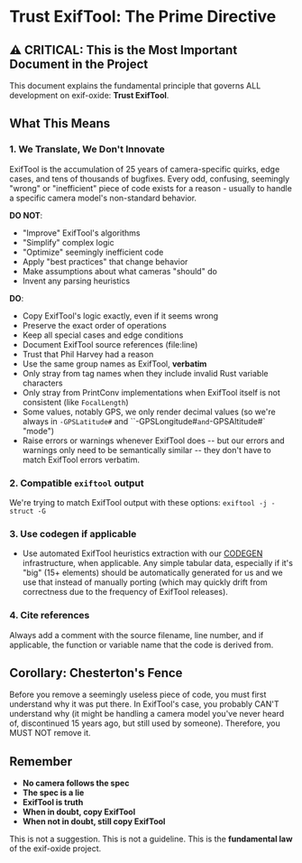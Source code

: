 # Trust ExifTool: The Prime Directive

## ⚠️ CRITICAL: This is the Most Important Document in the Project

This document explains the fundamental principle that governs ALL development on exif-oxide: **Trust ExifTool**.

## What This Means

### 1. We Translate, We Don't Innovate

ExifTool is the accumulation of 25 years of camera-specific quirks, edge cases, and tens of thousands of bugfixes. Every odd, confusing, seemingly "wrong" or "inefficient" piece of code exists for a reason - usually to handle a specific camera model's non-standard behavior.

**DO NOT**:

- "Improve" ExifTool's algorithms
- "Simplify" complex logic
- "Optimize" seemingly inefficient code
- Apply "best practices" that change behavior
- Make assumptions about what cameras "should" do
- Invent any parsing heuristics

**DO**:

- Copy ExifTool's logic exactly, even if it seems wrong
- Preserve the exact order of operations
- Keep all special cases and edge conditions
- Document ExifTool source references (file:line)
- Trust that Phil Harvey had a reason
- Use the same group names as ExifTool, **verbatim**
- Only stray from tag names when they include invalid Rust variable characters
- Only stray from PrintConv implementations when ExifTool itself is not consistent (like `FocalLength`)
- Some values, notably GPS, we only render decimal values (so we're always in `-GPSLatitude#` and ``-GPSLongitude#` and `-GPSAltitude#` "mode")
- Raise errors or warnings whenever ExifTool does -- but our errors and warnings only need to be semantically similar -- they don't have to match ExifTool errors verbatim.

### 2. Compatible `exiftool` output

We're trying to match ExifTool output with these options: `exiftool -j -struct -G`

### 3. Use codegen if applicable

- Use automated ExifTool heuristics extraction with our [CODEGEN](./design/CODEGEN.md) infrastructure, when applicable. Any simple tabular data, especially if it's "big" (15+ elements) should be automatically generated for us and we use that instead of manually porting (which may quickly drift from correctness due to the frequency of ExifTool releases).

### 4. Cite references

Always add a comment with the source filename, line number, and if applicable, the function or variable name that the code is derived from.

## Corollary: Chesterton's Fence

Before you remove a seemingly useless piece of code, you must first understand why it was put there. In ExifTool's case, you probably CAN'T understand why (it might be handling a camera model you've never heard of, discontinued 15 years ago, but still used by someone). Therefore, you MUST NOT remove it.

## Remember

- **No camera follows the spec**
- **The spec is a lie**
- **ExifTool is truth**
- **When in doubt, copy ExifTool**
- **When not in doubt, still copy ExifTool**

This is not a suggestion. This is not a guideline. This is the **fundamental law** of the exif-oxide project.
